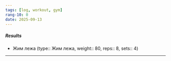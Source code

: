 ```yaml
---
tags: [log, workout, gym]
rang-10: 0
date: 2025-09-13
---
```


##### Results

- Жим лежа (type:: Жим лежа, weight:: 80, reps:: 8, sets:: 4)

---
